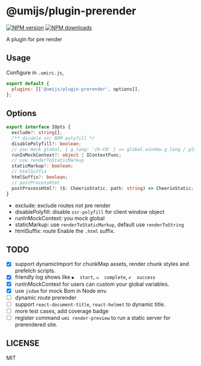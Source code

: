 # @umijs/plugin-prerender

[![NPM version](https://img.shields.io/npm/v/@umijs/plugin-prerender.svg?style=flat)](https://npmjs.org/package/@umijs/plugin-prerender) [![NPM downloads](http://img.shields.io/npm/dm/@umijs/plugin-prerender.svg?style=flat)](https://npmjs.org/package/@umijs/plugin-prerender)

A plugin for pre render

## Usage

Configure in `.umirc.js`,

```js
export default {
  plugins: [['@umijs/plugin-prerender', options]],
};
```

## Options

```typescript
export interface IOpts {
  exclude?: string[];
  /** disable ssr BOM polyfill */
  disablePolyfill?: boolean;
  // you mock global, { g_lang: 'zh-CN' } => global.window.g_lang / global.g_lang
  runInMockContext?: object | IContextFunc;
  // use renderToStaticMarkup
  staticMarkup?: boolean;
  // htmlSuffix
  htmlSuffix?: boolean;
  // postProcessHtml
  postProcessHtml?: ($: CheerioStatic, path: string) => CheerioStatic;
}
```

- exclude: exclude routes not pre render
- disablePolyfill: disable `ssr-polyfill` for client window object
- runInMockContext: you mock global
- staticMarkup: use `renderToStaticMarkup`, default use `renderToString`
- htmlSuffix: route Enable the `.html` suffix.

## TODO
- [x] support dynamicImport for chunkMap assets, render chunk styles and prefetch scripts.
- [x] friendly log shows like `▶  start`, `☒  complete`, `✔  success`
- [x] runInMockContext for users can custom your global variables.
- [x] use `jsdom` for mock Bom in Node env.
- [ ] dynamic route prerender
- [ ] support `react-document-title`, `react-helmet` to dynamic title.
- [ ] more test cases, add coverage badge
- [ ] register command `umi render-preview` to run a static server for prerendered site.

## LICENSE

MIT
